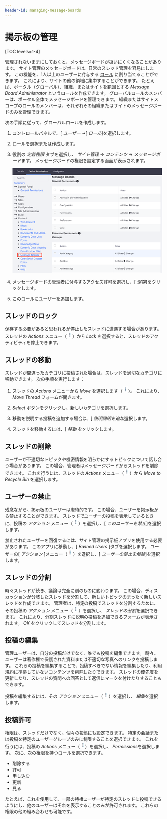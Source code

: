 ```yaml
---
header-id: managing-message-boards
---
```


# 掲示板の管理

[TOC levels=1-4]

管理されないままにしておくと、メッセージボードが扱いにくくなることがあります。 サイト管理のメッセージボードは、日常のスレッド管理を容易にします。 この機能を、1人以上のユーザーに付与する [ロール](/docs/7-1/user/-/knowledge_base/u/roles-and-permissions) に割り当てることができます。 これにより、サイトの他の領域に集中することができます。 たとえば、ポータル（グローバル）、組織、またはサイトを範囲とする *Message Board Administrator* というロールを作成できます。 グローバルロールのメンバーは、ポータル全体でメッセージボードを管理できます。 組織またはサイトスコープのロールのメンバーは、それぞれその組織またはサイトのメッセージボードのみを管理できます。

次の手順に従って、グローバルロールを作成します。

1.  コントロールパネルで、[ *ユーザー* →[ *ロール*]を選択します。

2.  ロールを選択または作成します。

3.  役割の *定義権限* タブを選択し、 *サイト管理* → *コンテンツ* → *メッセージボード*ます。 メッセージボードの権限を設定する画面が表示されます。

    ![図1：掲示板の管理者に使用する権限を定義します。](../../../../images/message-boards-role-permissions.png)

4.  メッセージボードの管理者に付与するアクセス許可を選択し、[ *保存*]をクリックします。

5.  このロールにユーザーを追加します。

## スレッドのロック

保存する必要があると思われるが停止したスレッドに遭遇する場合があります。 スレッドの *Actions* メニュー（![Actions](../../../../images/icon-actions.png)）から *Lock* を選択すると、スレッドのアクティビティを停止できます。

## スレッドの移動

スレッドが間違ったカテゴリに投稿された場合は、スレッドを適切なカテゴリに移動できます。 次の手順を実行します：

1.  スレッドの *Actions* メニューから *Move* を選択します（![Actions](../../../../images/icon-actions.png)）。 これにより、 *Move Thread* フォームが開きます。

2.  *Select* ボタンをクリックし、新しいカテゴリを選択します。

3.  移動を説明する投稿を追加する場合は、[ *説明説明を追加*選択します。

4.  スレッドを移動するには、[ *移動* をクリックします。

## スレッドの削除

ユーザーが不適切なトピックや機密情報を明らかにするトピックについて話し合う場合があります。 この場合、管理者はメッセージボードからスレッドを削除できます。 これを行うには、スレッドの *Actions* メニュー（![Actions](../../../../images/icon-actions.png)）から *Move to Recycle Bin* を選択します。

## ユーザーの禁止

残念ながら、掲示板のユーザーは虐待的です。 この場合、ユーザーを掲示板から禁止することができます。 スレッドでユーザーの投稿を表示しているときに、投稿の *アクション* メニュー（![Actions](../../../../images/icon-actions.png)）を選択し、[ *このユーザーを禁止*]を選択します。

禁止されたユーザーを回復するには、サイト管理の掲示板アプリを使用する必要があります。 このアプリに移動し、[ *Banned Users* ]タブを選択します。 ユーザーの[ *アクション* ]メニュー（![Actions](../../../../images/icon-actions.png)）を選択し、[ *ユーザーの禁止を解除*]を選択します。

## スレッドの分割

時々スレッドが続き、議論は完全に別のものに変わります。 この場合、ディスカッションが分岐したスレッドを分割して、新しいトピックのまったく新しいスレッドを作成できます。 管理者は、特定の投稿でスレッドを分割するために、その投稿の *アクション* メニュー（![Actions](../../../../images/icon-actions.png)）を選択し、 *スレッドの分割*を選択できます。 これにより、分割スレッドに説明の投稿を追加できるフォームが表示されます。 *OK* をクリックしてスレッドを分割します。

## 投稿の編集

管理ユーザーは、自分の投稿だけでなく、誰でも投稿を編集できます。 時々、ユーザーは著作権で保護された資料または不適切な写真へのリンクを投稿します。 これらの投稿を編集することで、投稿すべきでない情報を編集したり、利用規約に準拠していないコンテンツを削除したりできます。 スレッドの優先度を更新したり、スレッドの質問への回答として返信にマークを付けたりすることもできます。

投稿を編集するには、その *アクション* メニュー（![Actions](../../../../images/icon-actions.png)）を選択し、 *編集*を選択します。

## 投稿許可

権限は、スレッドだけでなく、個々の投稿にも設定できます。 特定の会話または投稿を特定のユーザーグループのみに制限することを選択できます。 これを行うには、投稿の *Actions* メニュー（![Actions](../../../../images/icon-actions.png)）を選択し、 *Permissions*を選択します。 次に、次の権限を持つロールを選択できます。

  - 削除する
  - 許可
  - 申し込む
  - 更新
  - 見る

たとえば、これを使用して、一部の特権ユーザーが特定のスレッドに投稿できるようにし、他のユーザーはそれを表示することのみが許可されます。 これらの権限の他の組み合わせも可能です。
